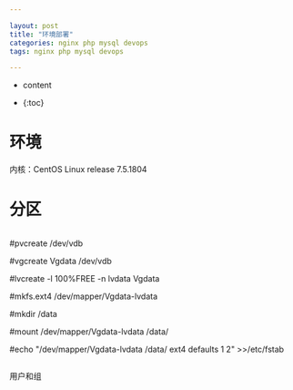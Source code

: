 ```yaml
---

layout: post
title: "环境部署"
categories: nginx php mysql devops
tags: nginx php mysql devops

---
```


* content 

* {:toc}







# 环境

内核：CentOS Linux release 7.5.1804

# 分区

```

```

#pvcreate /dev/vdb

#vgcreate Vgdata /dev/vdb

#lvcreate -l 100%FREE -n lvdata Vgdata

#mkfs.ext4 /dev/mapper/Vgdata-lvdata

\#mkdir /data

\#mount /dev/mapper/Vgdata-lvdata  /data/

#echo "/dev/mapper/Vgdata-lvdata /data/ ext4 defaults 1 2"  >>/etc/fstab

```

```



用户和组